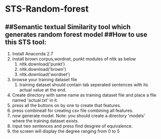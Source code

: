 # STS-Random-forest
##Semantic textual Similarity tool which generates random forest model
##How to use this STS tool:
--------------------------
1. Install Anaconda 2.7 
2. install brown corpus,wordnet, punkt modules of nltk as below
	1. nltk.download('punkt')
	2. nltk.download('brown')
	3. nltk.download('wordnet')
3. browse your training dataset file
	1. training dataset should contain tab seperated sentences with its actual value at the end.
4. Create directory with same name as training dataset file and place a file named 'actual.txt' in it.
5. press all the buttons on by one to create that features.
6. press combineall for creating csv file combining all features.
7. now generate model.
	Note: you should create a directory 'models' where the training dataset exists.
8. input two sentences and press find desgree of equivalence.
9. the screen will display the degree ranging from 0 to 5
